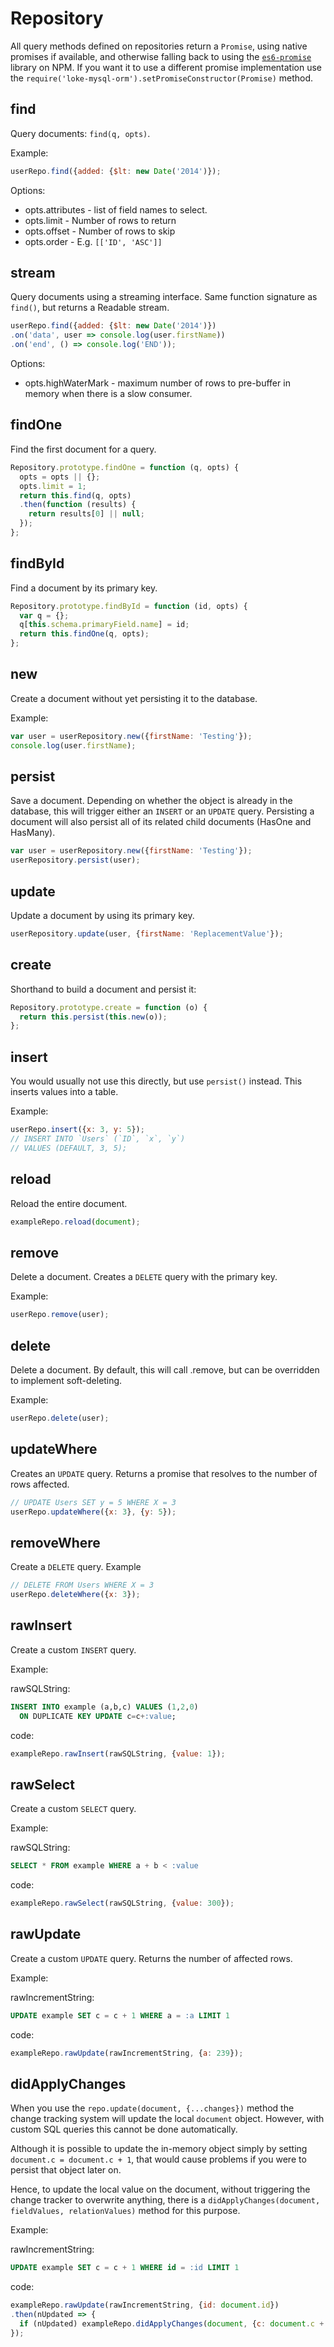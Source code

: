 # Repository

All query methods defined on repositories return a `Promise`, using native promises if available, and otherwise falling back to using the [`es6-promise`](https://www.npmjs.com/package/es6-promise) library on NPM. If you want it to use a different promise implementation use the `require('loke-mysql-orm').setPromiseConstructor(Promise)` method.

## find

Query documents: `find(q, opts)`.

Example:

```js
userRepo.find({added: {$lt: new Date('2014')});
```

Options:

- opts.attributes - list of field names to select.
- opts.limit - Number of rows to return
- opts.offset - Number of rows to skip
- opts.order - E.g. `[['ID', 'ASC']]`

## stream

Query documents using a streaming interface.
Same function signature as `find()`, but returns a Readable stream.

```js
userRepo.find({added: {$lt: new Date('2014')})
.on('data', user => console.log(user.firstName))
.on('end', () => console.log('END'));
```

Options:

- opts.highWaterMark - maximum number of rows to pre-buffer in memory when there is a slow consumer.

## findOne

Find the first document for a query.

```js
Repository.prototype.findOne = function (q, opts) {
  opts = opts || {};
  opts.limit = 1;
  return this.find(q, opts)
  .then(function (results) {
    return results[0] || null;
  });
};
```

## findById

Find a document by its primary key.

```js
Repository.prototype.findById = function (id, opts) {
  var q = {};
  q[this.schema.primaryField.name] = id;
  return this.findOne(q, opts);
};
```

## new

Create a document without yet persisting it to the database.

Example:

```js
var user = userRepository.new({firstName: 'Testing'});
console.log(user.firstName);
```

## persist

Save a document. Depending on whether the object is already in the database, this will trigger either an `INSERT` or an `UPDATE` query.
Persisting a document will also persist all of its related child documents (HasOne and HasMany).

```js
var user = userRepository.new({firstName: 'Testing'});
userRepository.persist(user);
```

## update

Update a document by using its primary key.

```js
userRepository.update(user, {firstName: 'ReplacementValue'});
```

## create

Shorthand to build a document and persist it:

```js
Repository.prototype.create = function (o) {
  return this.persist(this.new(o));
};
```

## insert

You would usually not use this directly, but use `persist()` instead. This inserts values into a table.

Example:

```js
userRepo.insert({x: 3, y: 5});
// INSERT INTO `Users` (`ID`, `x`, `y`)
// VALUES (DEFAULT, 3, 5);

```

## reload

Reload the entire document.

```js
exampleRepo.reload(document);
```

## remove

Delete a document. Creates a `DELETE` query with the primary key.

Example:

```js
userRepo.remove(user);
```

## delete

Delete a document. By default, this will call .remove, but can be overridden to implement soft-deleting.

Example:

```js
userRepo.delete(user);
```

## updateWhere

Creates an `UPDATE` query. Returns a promise that resolves to the number of rows affected.

```js
// UPDATE Users SET y = 5 WHERE X = 3
userRepo.updateWhere({x: 3}, {y: 5});
```

## removeWhere

Create a `DELETE` query.
Example

```js
// DELETE FROM Users WHERE X = 3
userRepo.deleteWhere({x: 3});
```



## rawInsert

Create a custom `INSERT` query.

Example:

rawSQLString:

```sql
INSERT INTO example (a,b,c) VALUES (1,2,0)
  ON DUPLICATE KEY UPDATE c=c+:value;
```

code:

```js
exampleRepo.rawInsert(rawSQLString, {value: 1});
```

## rawSelect

Create a custom `SELECT` query.

Example:

rawSQLString:

```sql
SELECT * FROM example WHERE a + b < :value
```

code:

```js
exampleRepo.rawSelect(rawSQLString, {value: 300});
```

## rawUpdate

Create a custom `UPDATE` query.
Returns the number of affected rows.

Example:

rawIncrementString:

```sql
UPDATE example SET c = c + 1 WHERE a = :a LIMIT 1
```

code:

```js
exampleRepo.rawUpdate(rawIncrementString, {a: 239});
```

## didApplyChanges

When you use the `repo.update(document, {...changes})` method the change tracking system will update the local `document` object. However, with custom SQL queries this cannot be done automatically.

Although it is possible to update the in-memory object simply by setting `document.c = document.c + 1`, that would cause problems if you were to persist that object later on.

Hence, to update the local value on the document, without triggering the change tracker to overwrite anything, there is a `didApplyChanges(document, fieldValues, relationValues)` method for this purpose.

Example:

rawIncrementString:

```sql
UPDATE example SET c = c + 1 WHERE id = :id LIMIT 1
```

code:

```js
exampleRepo.rawUpdate(rawIncrementString, {id: document.id})
.then(nUpdated => {
  if (nUpdated) exampleRepo.didApplyChanges(document, {c: document.c + 1});
});
```
